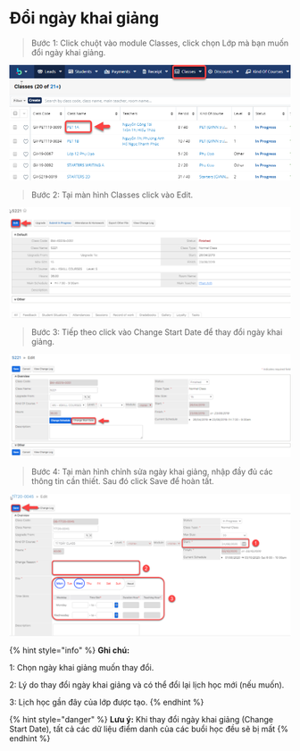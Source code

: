 # Đổi ngày khai giảng

> Bước 1: Click chuột vào module Classes, click chọn Lớp mà bạn muốn đổi ngày khai giảng.

![](../../.gitbook/assets/doingaykhaigiang.png)

> Bước 2: Tại màn hình Classes click vào Edit.

![](../../.gitbook/assets/doingaykhaigiang1.png)

> Bước 3: Tiếp theo click vào Change Start Date để thay đổi ngày khai giảng.

![](../../.gitbook/assets/doingaykhaigiang3.png)

> Bước 4: Tại màn hình chỉnh sửa ngày khai giảng, nhập đầy đủ các thông tin cần thiết. Sau đó click Save để hoàn tất.

![](../../.gitbook/assets/image%20%2874%29.png)

{% hint style="info" %}
**Ghi chú:**

1: Chọn ngày khai giảng muốn thay đổi.

2: Lý do thay đổi ngày khai giảng và có thể đổi lại lịch học mới \(nếu muốn\).

3: Lịch học gần đây của lớp được tạo.
{% endhint %}

{% hint style="danger" %}
**Lưu ý:** Khi thay đổi ngày khai giảng \(Change Start Date\), tất cả các dữ liệu điểm danh của các buổi học đều sẽ bị mất
{% endhint %}

